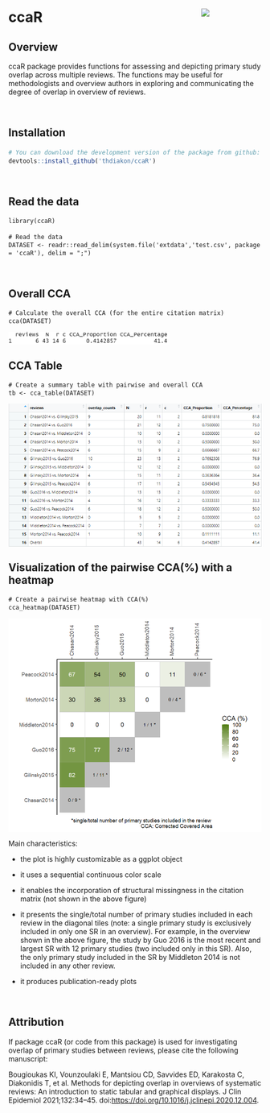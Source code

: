 # ccaR <img src="https://user-images.githubusercontent.com/43422937/155933906-a15d2cf1-08c6-46e9-bb75-e19b69a229ea.png" align="right" width="120" />


## Overview

ccaR package provides functions for assessing and depicting primary study overlap across multiple reviews. The functions may be useful for methodologists and overview authors in exploring and communicating the degree of overlap in overview of reviews.

<br/>

## Installation

``` r
# You can download the development version of the package from github:
devtools::install_github('thdiakon/ccaR')
```

<br/>

## Read the data

```
library(ccaR)

# Read the data
DATASET <- readr::read_delim(system.file('extdata','test.csv', package = 'ccaR'), delim = ";")
```

<br/>

## Overall CCA

```
# Calculate the overall CCA (for the entire citation matrix)
cca(DATASET)
```
<img src="man/figures/results_cca.PNG" align="center" width="320" />


<br/>

## CCA Table

```
# Create a summary table with pairwise and overall CCA 
tb <- cca_table(DATASET)
```

<img src="man/figures/cca_table.PNG" align="center" width="620" />


<br/>

## Visualization of the pairwise CCA(%) with a heatmap

```
# Create a pairwise heatmap with CCA(%)
cca_heatmap(DATASET)
```

<img src="man/figures/README-plot-1.PNG" align="center" width="620" />

Main characteristics:

-	the plot is highly customizable as a ggplot object

-	it uses a sequential continuous color scale 

-	it enables the incorporation of structural missingness in the citation matrix (not shown in the above figure)

-	it presents the single/total number of primary studies included in each review in the diagonal tiles (note: a single primary study is exclusively included in only one SR in an overview). For example, in the overview shown in the above figure, the study by Guo 2016 is the most recent and largest SR with 12 primary studies (two included only in this SR). Also, the only primary study included in the SR by Middleton 2014 is not included in any other review.

-	it produces publication-ready plots


<br/>

## Attribution
If package ccaR (or code from this package) is used for investigating overlap of primary studies between reviews, please cite the following manuscript:

Bougioukas KI, Vounzoulaki E, Mantsiou CD, Savvides ED, Karakosta C, Diakonidis T, et al. Methods for depicting overlap in overviews of systematic reviews: An introduction to static tabular and graphical displays. J Clin Epidemiol 2021;132:34–45. doi:https://doi.org/10.1016/j.jclinepi.2020.12.004.

